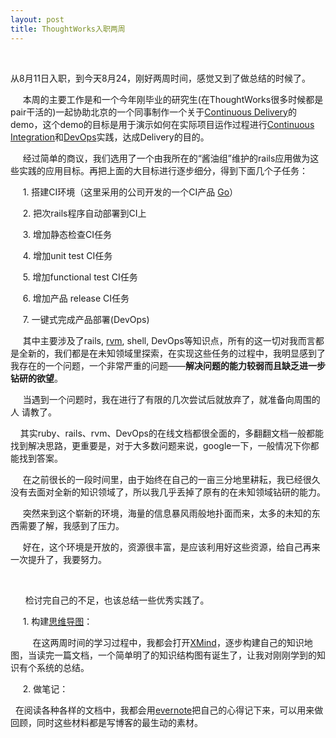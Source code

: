 ```yaml
---
layout: post
title: ThoughtWorks入职两周
---
```

<p>&nbsp;</p>
<p class="p1">从8月11日入职，到今天8月24，刚好两周时间，感觉又到了做总结的时候了。</p>
<p class="p1">&nbsp;&nbsp; &nbsp; 本周的主要工作是和一个今年刚毕业的研究生(在ThoughtWorks很多时候都是pair干活的)一起协助北京的一个同事制作一个关于<a href="http://continuousdelivery.com/" target="_blank">Continuous&nbsp;Delivery</a>的 demo，这个demo的目标是用于演示如何在实际项目运作过程进行<a href="http://en.wikipedia.org/wiki/Continuous_integration" target="_blank">Continuous Integration</a>和<a href="http://en.wikipedia.org/wiki/DevOps" target="_blank">DevOps</a>实践，达成Delivery的目的。</p>
<p class="p1">&nbsp;&nbsp; &nbsp; 经过简单的商议，我们选用了一个由我所在的&ldquo;酱油组&rdquo;维护的rails应用做为这些实践的应用目标。再把上面的大目标进行逐步细分，得到下面几个子任务：</p>
<p class="p1">&nbsp;&nbsp; &nbsp; 1. 搭建CI环境（这里采用的公司开发的一个CI产品 <a href="http://www.thoughtworks-studios.com/go-agile-release-management" target="_blank">Go</a>）</p>
<p class="p1">&nbsp;&nbsp; &nbsp; 2. 把次rails程序自动部署到CI上</p>
<p class="p1">&nbsp;&nbsp; &nbsp; 3. 增加静态检查CI任务</p>
<p class="p1">&nbsp;&nbsp; &nbsp; 4. 增加unit test CI任务</p>
<p class="p1">&nbsp;&nbsp; &nbsp; 5. 增加functional test CI任务</p>
<p class="p1">&nbsp;&nbsp; &nbsp; 6. 增加产品 release CI任务</p>
<p class="p1">&nbsp;&nbsp; &nbsp; 7. 一键式完成产品部署(DevOps)</p>
<p class="p1">&nbsp;&nbsp; &nbsp; 其中主要涉及了rails, <a href="http://beginrescueend.com/" target="_blank">rvm</a>, shell, DevOps等知识点，所有的这一切对我而言都是全新的，我们都是在未知领域里探索，在实现这些任务的过程中，我明显感到了我存在的一个问题，一个非常严重的问题&mdash;&mdash;<strong><span style="font-family: mceinline;"><span style="font-family: mceinline;">解决问题的能力较弱而且缺乏进一步钻研的欲望</span></span></strong>。</p>
<p class="p1">&nbsp;&nbsp; &nbsp; 当遇到一个问题时，我在进行了有限的几次尝试后就放弃了，就准备向周围的人 请教了。</p>
<p class="p1">&nbsp;&nbsp; &nbsp;其实ruby、rails、rvm、DevOps的在线文档都很全面的，多翻翻文档一般都能找到解决思路，更重要是，对于大多数问题来说，google一下，一般情况下你都能找到答案。</p>
<p class="p1">&nbsp;&nbsp; &nbsp; 在之前很长的一段时间里，由于始终在自己的一亩三分地里耕耘，我已经很久没有去面对全新的知识领域了，所以我几乎丢掉了原有的在未知领域钻研的能力。</p>
<p class="p1">&nbsp; &nbsp; &nbsp;突然来到这个崭新的环境，海量的信息暴风雨般地扑面而来，太多的未知的东西需要了解，我感到了压力。</p>
<p class="p1">&nbsp;&nbsp; &nbsp; 好在，这个环境是开放的，资源很丰富，是应该利用好这些资源，给自己再来一次提升了，我要努力。</p>
<p class="p1">&nbsp;</p>
<p class="p1">&nbsp;&nbsp; &nbsp; &nbsp;检讨完自己的不足，也该总结一些优秀实践了。</p>
<p class="p1">&nbsp;&nbsp; &nbsp; 1. 构建<a href="http://baike.baidu.com/view/30054.htm" target="_blank">思维导图</a>：</p>
<p class="p1">&nbsp;&nbsp; &nbsp; &nbsp; &nbsp; 在这两周时间的学习过程中，我都会打开<a href="http://www.xmind.net/" target="_blank">XMind</a>，逐步构建自己的知识地图，当读完一篇文档，一个简单明了的知识结构图有诞生了，让我对刚刚学到的知识有个系统的总结。</p>
<p class="p1">&nbsp;&nbsp; &nbsp; 2. 做笔记：</p>
<p class="p1"><span style="white-space: pre;">	</span>在阅读各种各样的文档中，我都会用<a href="http://www.evernote.com/" target="_blank">evernote</a>把自己的心得记下来，可以用来做回顾，同时这些材料都是写博客的最生动的素材。</p>
<p>&nbsp;</p>
